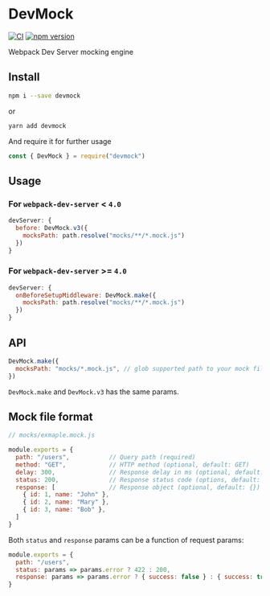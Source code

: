 # DevMock

[![CI](https://github.com/Cado-Labs/devmock/actions/workflows/ci.yml/badge.svg)](https://github.com/Cado-Labs/devmock/actions/workflows/ci.yml)
[![npm version](https://badge.fury.io/js/devmock.svg)](https://badge.fury.io/js/devmock)

Webpack Dev Server mocking engine

## Install

```sh
npm i --save devmock
```

or

```sh
yarn add devmock
```

And require it for further usage
```js
const { DevMock } = require("devmock")
```

## Usage

### For `webpack-dev-server` < `4.0`

```js
devServer: {
  before: DevMock.v3({
    mocksPath: path.resolve("mocks/**/*.mock.js")
  })
}
```

### For `webpack-dev-server` >= `4.0`

```js
devServer: {
  onBeforeSetupMiddleware: DevMock.make({
    mocksPath: path.resolve("mocks/**/*.mock.js")
  })
}
```

## API

```js
DevMock.make({
  mocksPath: "mocks/*.mock.js", // glob supported path to your mock files (required)
})
```

`DevMock.make` and `DevMock.v3` has the same params.

## Mock file format

```js
// mocks/exmaple.mock.js

module.exports = {
  path: "/users",           // Query path (required)
  method: "GET",            // HTTP method (optional, default: GET)
  delay: 300,               // Response delay in ms (optional, default: 0)
  status: 200,              // Response status code (options, default: 200)
  response: [               // Response object (optional, default: {})
    { id: 1, name: "John" },
    { id: 2, name: "Mary" },
    { id: 3, name: "Bob" },
  ]
}
```

Both `status` and `response` params can be a function of request params:

```js
module.exports = {
  path: "/users",
  status: params => params.error ? 422 : 200,
  response: params => params.error ? { success: false } : { success: true }
}
```
